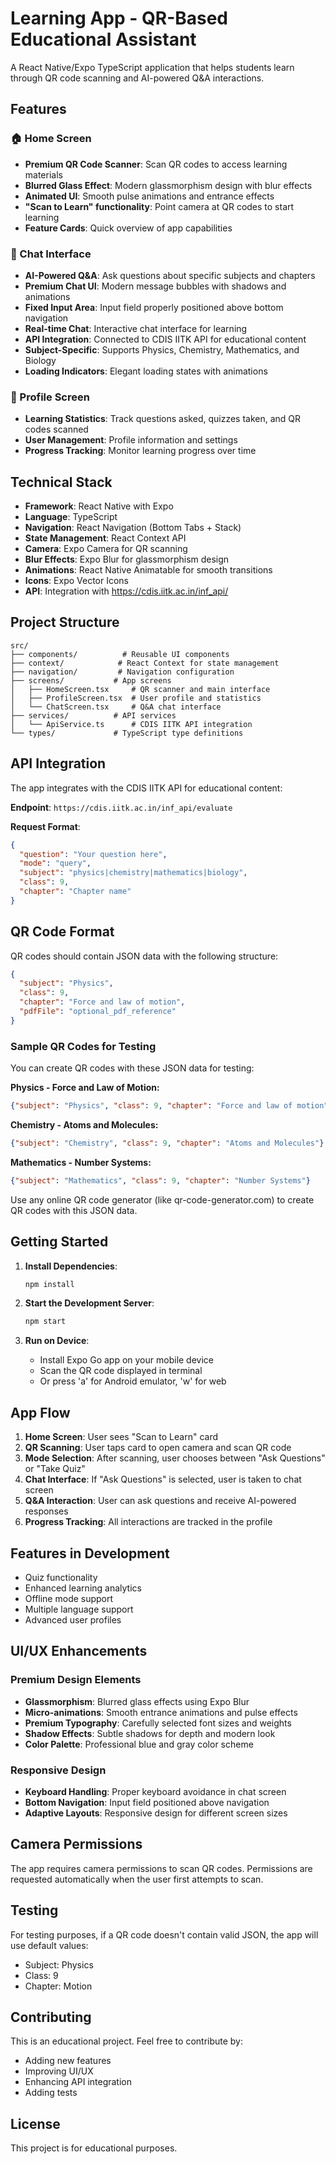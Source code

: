 # Learning App - QR-Based Educational Assistant

A React Native/Expo TypeScript application that helps students learn through QR code scanning and AI-powered Q&A interactions.

## Features

### 🏠 Home Screen
- **Premium QR Code Scanner**: Scan QR codes to access learning materials
- **Blurred Glass Effect**: Modern glassmorphism design with blur effects
- **Animated UI**: Smooth pulse animations and entrance effects
- **"Scan to Learn" functionality**: Point camera at QR codes to start learning
- **Feature Cards**: Quick overview of app capabilities

### 💬 Chat Interface
- **AI-Powered Q&A**: Ask questions about specific subjects and chapters
- **Premium Chat UI**: Modern message bubbles with shadows and animations
- **Fixed Input Area**: Input field properly positioned above bottom navigation
- **Real-time Chat**: Interactive chat interface for learning
- **API Integration**: Connected to CDIS IITK API for educational content
- **Subject-Specific**: Supports Physics, Chemistry, Mathematics, and Biology
- **Loading Indicators**: Elegant loading states with animations

### 👤 Profile Screen
- **Learning Statistics**: Track questions asked, quizzes taken, and QR codes scanned
- **User Management**: Profile information and settings
- **Progress Tracking**: Monitor learning progress over time

## Technical Stack

- **Framework**: React Native with Expo
- **Language**: TypeScript
- **Navigation**: React Navigation (Bottom Tabs + Stack)
- **State Management**: React Context API
- **Camera**: Expo Camera for QR scanning
- **Blur Effects**: Expo Blur for glassmorphism design
- **Animations**: React Native Animatable for smooth transitions
- **Icons**: Expo Vector Icons
- **API**: Integration with https://cdis.iitk.ac.in/inf_api/

## Project Structure

```
src/
├── components/          # Reusable UI components
├── context/            # React Context for state management
├── navigation/         # Navigation configuration
├── screens/           # App screens
│   ├── HomeScreen.tsx     # QR scanner and main interface
│   ├── ProfileScreen.tsx  # User profile and statistics
│   └── ChatScreen.tsx     # Q&A chat interface
├── services/          # API services
│   └── ApiService.ts      # CDIS IITK API integration
└── types/             # TypeScript type definitions
```

## API Integration

The app integrates with the CDIS IITK API for educational content:

**Endpoint**: `https://cdis.iitk.ac.in/inf_api/evaluate`

**Request Format**:
```json
{
  "question": "Your question here",
  "mode": "query",
  "subject": "physics|chemistry|mathematics|biology",
  "class": 9,
  "chapter": "Chapter name"
}
```

## QR Code Format

QR codes should contain JSON data with the following structure:
```json
{
  "subject": "Physics",
  "class": 9,
  "chapter": "Force and law of motion",
  "pdfFile": "optional_pdf_reference"
}
```

### Sample QR Codes for Testing

You can create QR codes with these JSON data for testing:

**Physics - Force and Law of Motion:**
```json
{"subject": "Physics", "class": 9, "chapter": "Force and law of motion"}
```

**Chemistry - Atoms and Molecules:**
```json
{"subject": "Chemistry", "class": 9, "chapter": "Atoms and Molecules"}
```

**Mathematics - Number Systems:**
```json
{"subject": "Mathematics", "class": 9, "chapter": "Number Systems"}
```

Use any online QR code generator (like qr-code-generator.com) to create QR codes with this JSON data.

## Getting Started

1. **Install Dependencies**:
   ```bash
   npm install
   ```

2. **Start the Development Server**:
   ```bash
   npm start
   ```

3. **Run on Device**:
   - Install Expo Go app on your mobile device
   - Scan the QR code displayed in terminal
   - Or press 'a' for Android emulator, 'w' for web

## App Flow

1. **Home Screen**: User sees "Scan to Learn" card
2. **QR Scanning**: User taps card to open camera and scan QR code
3. **Mode Selection**: After scanning, user chooses between "Ask Questions" or "Take Quiz"
4. **Chat Interface**: If "Ask Questions" is selected, user is taken to chat screen
5. **Q&A Interaction**: User can ask questions and receive AI-powered responses
6. **Progress Tracking**: All interactions are tracked in the profile

## Features in Development

- Quiz functionality
- Enhanced learning analytics
- Offline mode support
- Multiple language support
- Advanced user profiles

## UI/UX Enhancements

### Premium Design Elements
- **Glassmorphism**: Blurred glass effects using Expo Blur
- **Micro-animations**: Smooth entrance animations and pulse effects
- **Premium Typography**: Carefully selected font sizes and weights
- **Shadow Effects**: Subtle shadows for depth and modern look
- **Color Palette**: Professional blue and gray color scheme

### Responsive Design
- **Keyboard Handling**: Proper keyboard avoidance in chat screen
- **Bottom Navigation**: Input field positioned above navigation
- **Adaptive Layouts**: Responsive design for different screen sizes

## Camera Permissions

The app requires camera permissions to scan QR codes. Permissions are requested automatically when the user first attempts to scan.

## Testing

For testing purposes, if a QR code doesn't contain valid JSON, the app will use default values:
- Subject: Physics
- Class: 9
- Chapter: Motion

## Contributing

This is an educational project. Feel free to contribute by:
- Adding new features
- Improving UI/UX
- Enhancing API integration
- Adding tests

## License

This project is for educational purposes.
